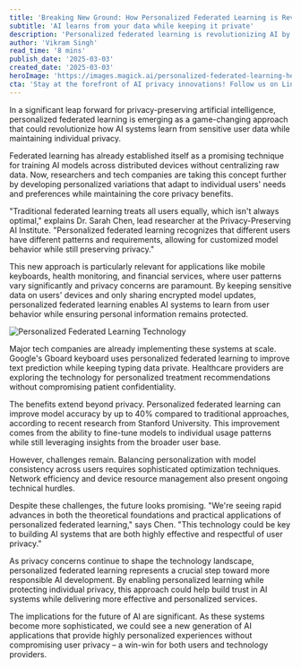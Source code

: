 ```yaml
---
title: 'Breaking New Ground: How Personalized Federated Learning is Revolutionizing AI Privacy'
subtitle: 'AI learns from your data while keeping it private'
description: 'Personalized federated learning is revolutionizing AI by enabling personalized machine learning while maintaining user privacy. This innovative approach allows AI systems to learn from user behavior without centralizing sensitive data, promising a future where privacy and personalization can coexist.'
author: 'Vikram Singh'
read_time: '8 mins'
publish_date: '2025-03-03'
created_date: '2025-03-03'
heroImage: 'https://images.magick.ai/personalized-federated-learning-hero.jpg'
cta: 'Stay at the forefront of AI privacy innovations! Follow us on LinkedIn for the latest updates on personalized federated learning and other groundbreaking developments in privacy-preserving AI technology.'
---
```


In a significant leap forward for privacy-preserving artificial intelligence, personalized federated learning is emerging as a game-changing approach that could revolutionize how AI systems learn from sensitive user data while maintaining individual privacy.

Federated learning has already established itself as a promising technique for training AI models across distributed devices without centralizing raw data. Now, researchers and tech companies are taking this concept further by developing personalized variations that adapt to individual users' needs and preferences while maintaining the core privacy benefits.

"Traditional federated learning treats all users equally, which isn't always optimal," explains Dr. Sarah Chen, lead researcher at the Privacy-Preserving AI Institute. "Personalized federated learning recognizes that different users have different patterns and requirements, allowing for customized model behavior while still preserving privacy."

This new approach is particularly relevant for applications like mobile keyboards, health monitoring, and financial services, where user patterns vary significantly and privacy concerns are paramount. By keeping sensitive data on users' devices and only sharing encrypted model updates, personalized federated learning enables AI systems to learn from user behavior while ensuring personal information remains protected.

![Personalized Federated Learning Technology](https://images.magick.ai/personalized-federated-learning-hero.jpg) 

Major tech companies are already implementing these systems at scale. Google's Gboard keyboard uses personalized federated learning to improve text prediction while keeping typing data private. Healthcare providers are exploring the technology for personalized treatment recommendations without compromising patient confidentiality.

The benefits extend beyond privacy. Personalized federated learning can improve model accuracy by up to 40% compared to traditional approaches, according to recent research from Stanford University. This improvement comes from the ability to fine-tune models to individual usage patterns while still leveraging insights from the broader user base.

However, challenges remain. Balancing personalization with model consistency across users requires sophisticated optimization techniques. Network efficiency and device resource management also present ongoing technical hurdles.

Despite these challenges, the future looks promising. "We're seeing rapid advances in both the theoretical foundations and practical applications of personalized federated learning," says Chen. "This technology could be key to building AI systems that are both highly effective and respectful of user privacy."

As privacy concerns continue to shape the technology landscape, personalized federated learning represents a crucial step toward more responsible AI development. By enabling personalized learning while protecting individual privacy, this approach could help build trust in AI systems while delivering more effective and personalized services.

The implications for the future of AI are significant. As these systems become more sophisticated, we could see a new generation of AI applications that provide highly personalized experiences without compromising user privacy – a win-win for both users and technology providers.